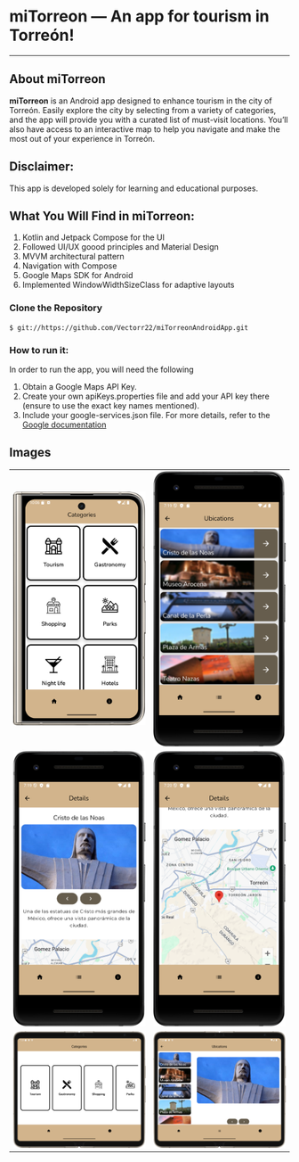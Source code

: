 # miTorreon &mdash; An app for tourism in Torreón!
---

## About miTorreon

**miTorreon** is an Android app designed to enhance tourism in the city of Torreón. Easily explore the city by selecting from a variety of categories, and the app will provide you with a curated list of must-visit locations. You’ll also have access to an interactive map to help you navigate and make the most out of your experience in Torreón.

## Disclaimer:
This app is developed solely for learning and educational purposes.

## What You Will Find in miTorreon:
1. Kotlin and Jetpack Compose for the UI
2. Followed UI/UX goood principles and Material Design
3. MVVM architectural pattern
4. Navigation with Compose
5. Google Maps SDK for Android
6. Implemented WindowWidthSizeClass for adaptive layouts
  
### Clone the Repository


```
$ git://https://github.com/Vectorr22/miTorreonAndroidApp.git
```

### How to run it:
In order to run the app, you will need the following

1. Obtain a Google Maps API Key.
2. Create your own apiKeys.properties file and add your API key there (ensure to use the exact key names mentioned).
3. Include your google-services.json file. For more details, refer to the [Google documentation](https://firebase.google.com/docs/android/setup?hl=es-419)



## Images

|                          |                          |
|--------------------------|--------------------------|
| <img src="https://raw.githubusercontent.com/Vectorr22/miTorreonAndroidApp/master/1.png" alt="Descripción de la imagen" width ="350"/> | <img src="https://raw.githubusercontent.com/Vectorr22/miTorreonAndroidApp/master/2.png" alt="Descripción de la imagen" width ="350"/> |
| <img src="https://raw.githubusercontent.com/Vectorr22/miTorreonAndroidApp/master/3.png" alt="Descripción de la imagen" width ="350"/> | <img src="https://raw.githubusercontent.com/Vectorr22/miTorreonAndroidApp/master/4.png" alt="Descripción de la imagen" width ="350"/> |
| <img src="https://raw.githubusercontent.com/Vectorr22/miTorreonAndroidApp/master/5.png" alt="Descripción de la imagen" width ="400"/> | <img src="https://raw.githubusercontent.com/Vectorr22/miTorreonAndroidApp/master/6.png" alt="Descripción de la imagen" width ="400"/> |





